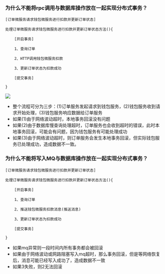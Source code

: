 ### 为什么不能将rpc调用与数据库操作放在一起实现分布式事务？

```
[订单微服务请求钱包微服务进行扣款并更新订单状态]

处理订单微服务请求钱包微服务进行扣款并更新订单状态方法(){

    [开启事务]

    1、查询订单

    2、HTTP调用钱包微服务扣款

    3、更新订单状态为扣款成功

    [提交事务]

}
```

![](/Users/zhanghaiyu/workspace/doc/mstk/images/fbssw.jpg)

+ 整个流程可分为三步：(1)订单服务发起请求到钱包服务，(2)钱包服务收到请求开始处理，(3)钱包服务响应数据给订单服务
+ 如果(1)由于网络波动超时，本地事务回滚没有问题
+ 如果(2)由于数据库慢查询处理超时，订单服务也会收到超时的错误，此时本地事务回滚，可能会有问题，因为钱包服务有可能处理成功
+ 如果(3)由于网络波动超时，则订单服务会发生本地事务回滚，但实际钱包服务已处理成功，造成数据不一致。



### 为什么不能将写入MQ与数据库操作放在一起实现分布式事务？

```
[订单微服务请求钱包微服务进行扣款并更新订单状态]

处理订单微服务请求钱包微服务进行扣款并更新订单状态方法(){

    [开启事务]

    1、查询订单

    2、推送钱包微服务扣款消息(推送消息)

    3、更新订单状态为扣款成功

    [提交事务]

}
```



+ 如果mq异常则一段时间内所有事务都会被回滚
+ 如果由于网络波动或网路阻塞写入mq超时，那么事务回滚，但是等网络恢复后，消息可能已经写入成功了，造成数据不一致
+ 如果3失败，则2无法回滚